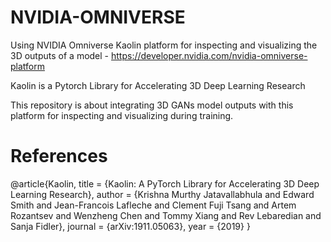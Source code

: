 # NVIDIA-OMNIVERSE
Using NVIDIA Omniverse Kaolin platform for inspecting and visualizing the 3D outputs of a model - https://developer.nvidia.com/nvidia-omniverse-platform

Kaolin is a Pytorch Library for Accelerating 3D Deep Learning Research

This repository is about integrating 3D GANs model outputs with this platform for inspecting and visualizing during training. 



# References
@article{Kaolin,
title = {Kaolin: A PyTorch Library for Accelerating 3D Deep Learning Research},
author = {Krishna Murthy Jatavallabhula and Edward Smith and Jean-Francois Lafleche and Clement Fuji Tsang and Artem Rozantsev and Wenzheng Chen and Tommy Xiang and Rev Lebaredian and Sanja Fidler},
journal = {arXiv:1911.05063},
year = {2019}
}
